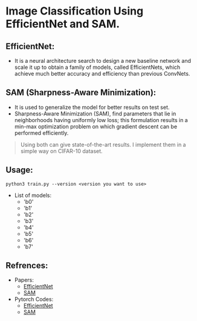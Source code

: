 # Image Classification Using EfficientNet and SAM.

## EfficientNet:
- It is a neural architecture search to design a new baseline network
and scale it up to obtain a family of models, called EfficientNets, which achieve much better accuracy and efficiency than previous ConvNets.

## SAM (Sharpness-Aware Minimization):
- It is used to generalize the model for better results on test set.
- Sharpness-Aware Minimization (SAM), find parameters that lie in neighborhoods
having uniformly low loss; this formulation results in a min-max optimization problem on which gradient descent can be performed efficiently.

> Using both can give state-of-the-art results. I implement them in a simple way on CIFAR-10 dataset.

## Usage:
`python3 train.py --version <version you want to use>`

- List of models:
    - 'b0'
    - 'b1'
    - 'b2'
    - 'b3'
    - 'b4'
    - 'b5'
    - 'b6'
    - 'b7'

## Refrences:
- Papers:
    - [EfficientNet](https://arxiv.org/pdf/1905.11946.pdf)
    - [SAM](https://arxiv.org/pdf/2010.01412v2.pdf)
- Pytorch Codes:
    - [EfficientNet](https://github.com/lukemelas/EfficientNet-PyTorch)
    - [SAM](https://github.com/davda54/sam)
